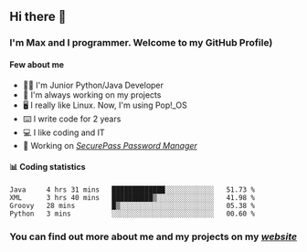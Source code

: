 ## Hi there 👋
### I'm Max and I programmer. Welcome to my GitHub Profile)

#### **Few about me**
- 👨‍💻 I'm Junior Python/Java Developer 
- 📁 I'm always working on my projects 
- 🖥️ I really like Linux. Now, I'm using Pop!_OS 
- ⌨️ I write code for 2 years 
- 💻 I like coding and IT 
- 📃 Working on *[SecurePass Password Manager](https://github.com/merive/SecurePass)*

#### 📊 **Coding statistics**
<!--START_SECTION:waka-->
```text
Java     4 hrs 31 mins   █████████████░░░░░░░░░░░░   51.73 % 
XML      3 hrs 40 mins   ██████████▒░░░░░░░░░░░░░░   41.98 % 
Groovy   28 mins         █▒░░░░░░░░░░░░░░░░░░░░░░░   05.38 % 
Python   3 mins          ░░░░░░░░░░░░░░░░░░░░░░░░░   00.60 % 
```
<!--END_SECTION:waka-->

### **You can find out more about me and my projects on my *[website](https://merive.herokuapp.com/)***
